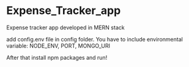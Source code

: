 # Expense_Tracker_app
Expense tracker app developed in MERN stack

add config.env file in config folder.
You have to include environmental variable:
  NODE_ENV,
  PORT,
  MONGO_URI
  
After that install npm packages and run!
